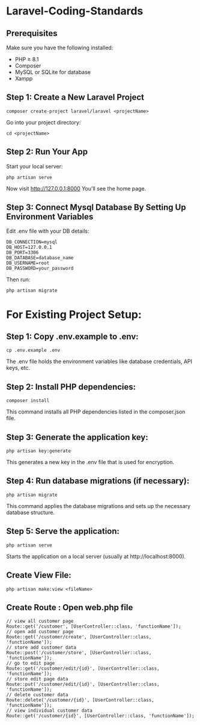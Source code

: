 ﻿# Laravel-Coding-Standards

## Prerequisites
Make sure you have the following installed:

- PHP ≥ 8.1
- Composer
- MySQL or SQLite for database
- Xampp


## Step 1: Create a New Laravel Project
```
composer create-project laravel/laravel <projectName>
```

Go into your project directory:
```
cd <projectName>
```


## Step 2: Run Your App
Start your local server:

```
php artisan serve
```

Now visit http://127.0.0.1:8000
You'll see the home page.


## Step 3: Connect Mysql Database By Setting Up Environment Variables
Edit .env file with your DB details:

```
DB_CONNECTION=mysql
DB_HOST=127.0.0.1
DB_PORT=3306
DB_DATABASE=database_name
DB_USERNAME=root
DB_PASSWORD=your_password
```

Then run:
```
php artisan migrate
```


# For Existing Project Setup:

## Step 1: Copy .env.example to .env:
```
cp .env.example .env
```

The .env file holds the environment variables like database credentials, API keys, etc.

## Step 2: Install PHP dependencies:
```
composer install
```

This command installs all PHP dependencies listed in the composer.json file.

## Step 3: Generate the application key:
```
php artisan key:generate
```

This generates a new key in the .env file that is used for encryption.

## Step 4: Run database migrations (if necessary):
```
php artisan migrate
```

This command applies the database migrations and sets up the necessary database structure.

## Step 5: Serve the application:
```
php artisan serve
```

Starts the application on a local server (usually at http://localhost:8000).


## Create View File:
```
php artisan make:view <fileName>
```


## Create Route : Open web.php file
```
// view all customer page 
Route::get('/customer', [UserController::class, 'functionName']);
// open add customer page
Route::get('/customer/create', [UserController::class, 'functionName']);
// store add customer data
Route::post('/customer/store', [UserController::class, 'functionName']);
// go to edit page 
Route::get('/customer/edit/{id}', [UserController::class, 'functionName']);
// store edit page data
Route::put('/customer/edit/{id}', [UserController::class, 'functionName']);
// delete customer data
Route::delete('/customer/{id}', [UserController::class, 'functionName']);
// view individual customer data
Route::get('/customer/{id}', [UserController::class, 'functionName']);

```







